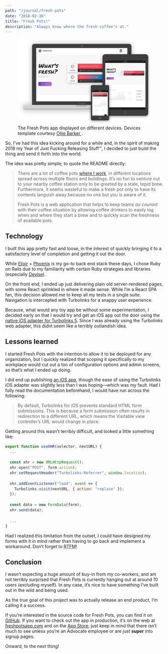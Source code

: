 ```yaml
---
path: "/journal/fresh-pots"
date: "2018-02-16"
title: "Fresh Pots!"
description: "Always know where the fresh coffee’s at."
---
```


<figure>
  <img src="devices.png" alt="The Fresh Pots app displayed on different devices" />
  <figcaption>
    The Fresh Pots app displayed on different devices.
    Devices template courtesy
    <a href=https://dribbble.com/shots/2084795-Flat-Apple-Device-Family-Freebie">
      Ollie Barker
    </a>
    .
</figure>

So, I’ve had this idea kicking around for a while and, in the spirit of
making 2018 my Year of Just Fucking Releasing Stuff™, I decided to just
build the thing and send it forth into the world.
  
The idea was pretty simple; to quote the README directly:
  
> There are a lot of coffee pots [where I work](http://theadvocate.com), in
different locations spread across multiple floors and buildings. It’s no fun to
venture out to your nearby coffee station only to be greeted by a stale, tepid
brew. Furthermore, it seems wasteful to make a fresh pot only to have
its contents languish away because no one but you is aware of it.
>
> Fresh Pots is a web application that helps to keep teams *au courant* with
their coffee situation by allowing coffee drinkers to easily log when and
where they start a brew and to quickly scan the freshness of available pots.

## Technology

I built this app pretty fast and loose, in the interest of quickly
bringing it to a satisfactory level of completion and getting it out the
door.

While [Elixir](http://elixir-lang.github.io/) \+
[Phoenix](http://phoenixframework.org/) is my go-to back end stack these
days, I chose Ruby on Rails due to my familiarity with certain Ruby
strategies and libraries (especially
[Devise](https://github.com/plataformatec/devise)).

On the front end, I ended up just delivering plain old server-rendered
pages, with some React sprinkled in where it made sense. While I’m a React
SPA fan, this decision allowed me to keep all my tests in a single suite.
Navigation is intercepted with Turbolinks for a snappy user experience.

Because, what would any toy app be without some experimentation, I decided
early on that I would try and get an iOS app out the door using the
[native iOS adapter for Turbolinks
5](https://github.com/turbolinks/turbolinks-ios). Since I was already
using the Turbolinks web adapter, this didnt seem like a terribly
outlandish idea.

## Lessons learned

I started Fresh Pots with the intention to allow it to be deployed for any
organization, but I quickly realized that scoping it specifically to my
workplace would cut out a ton of configuration options and admin screens,
so that’s what I ended up doing.

I did end up publishing [an iOS
app](https://itunes.apple.com/us/app/fresh-pots/id1330049929?ls=1&mt=8),
though the ease of using the Turbolinks iOS adapter was slightly less than
I was hoping—which was my fault. Had I fully read the documentation
beforehand, I would have run across the following:

> By default, Turbolinks for iOS prevents standard HTML form submissions.
> This is because a form submission often results in redirection to
> a different URL, which means the Visitable view controller’s URL would
> change in place.

Getting around this wasn’t terribly difficult, and looked a little
something like:

```javascript
export function useXHR(selector, nextURL) {
  ...

  const xhr = new XMLHttpRequest();
  xhr.open("POST", form.action);
  xhr.setRequestHeader("Turbolinks-Referrer", window.location);

  xhr.addEventListener("load", event => {
    Turbolinks.visit(nextURL, { action: "replace" });
  });

  const data = new FormData(form);
  xhr.send(data);

  ...
}
```

Had I realized this limitation from the outset, I could have designed my
forms with it in mind rather than having to go back and implement
a workaround. Don’t forget to <abbr title="Read the fucking
manual">RTFM</abbr>!

## Conclusion

I wasn’t expecting a huge amount of buy-in from my co-workers, and am not
terribly surprised that Fresh Pots is currently hanging out at around 10
users (excluding myself). In any case, it’s nice to have something I’ve
built out in the wild and being used.

As the true goal of this project was to actually release an end product,
I’m calling it a success.

If you’re interested in the source code for Fresh Pots, you can find it on
[GitHub](https://github.com/ngscheurich/fresh-pots). If you want to check
out the app in production, it’s on the web at [freshpotsapp.com](http://freshpotsapp.com)
and on the [App Store](https://itunes.apple.com/us/app/fresh-pots/id1330049929?ls=1&mt=8);
just keep in mind that there isn’t much to see unless you’re an Advocate
employee or are just **super** into signup pages.

Onward, to the next thing!
